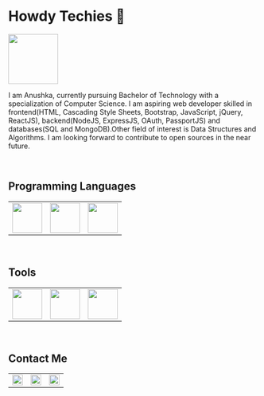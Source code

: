 <h1>Howdy Techies 👋</h1>
<img src="https://challengepost-s3-challengepost.netdna-ssl.com/photos/production/software_photos/000/456/275/datas/original.gif" width="100" style="max-width:100%">
<p>I am Anushka, currently pursuing Bachelor of Technology with a specialization of Computer Science. I am aspiring web developer skilled in frontend(HTML, Cascading Style Sheets, Bootstrap, JavaScript, jQuery, ReactJS), backend(NodeJS, ExpressJS, OAuth, PassportJS) and databases(SQL and MongoDB).Other field of interest is Data Structures and Algorithms. I am looking forward to contribute to open sources in the near future.</p><br>

<h2>Programming Languages</h2>
<table><tr>
  <td>
    <img width="60" style="max-width:100%; text-align:center;" src="https://cdn.iconscout.com/icon/free/png-512/c-programming-569564.png" width="100" style="max-width:100%">     </td>
  <td>
    <img width="60" style="max-width:100%; text-align:center;" src="https://i.pinimg.com/originals/50/a6/42/50a6428d99f98e808074cceaf4c755e7.png" width="100" style="max-width:100%">
  </td>
  <td>
    <img width="60" style="max-width:100%; text-align:center;" src="https://i.pinimg.com/originals/fa/e8/62/fae862fff4f6100d000a1c01c4030db0.jpg" width="100" style="max-width:100%">
  </td></tr></table><br>

<h2>Tools</h2>
<table><tr>
  <td>
    <img width="60" style="max-width:100%;" src="https://github.githubassets.com/images/modules/logos_page/GitHub-Mark.png" width="100" style="max-width:100%">
  </td>
  <td>
    <img width="60" style="max-width:100%;" src="https://images-eu.ssl-images-amazon.com/images/I/61J1xCKcgGL.png" width="100" style="max-width:100%">
  </td>
  <td>
    <img width="60" style="max-width:100%;" src="https://images-platform.99static.com/FWvZUrBBgg_FQbdXlquX0lf2KSI=/500x500/top/smart/99designs-contests-attachments/28/28801/attachment_28801044" width="100" style="max-width:100%">
  </td>
</tr></table><br>
  
<h2>Contact Me</h2>
<table><tr>
  <td>
    <a href="https://www.linkedin.com/in/anushkaverma1340/">
      <img width="21px" style="max-width:100%;" src="https://lofrev.net/wp-content/photos/2017/04/linkedin_logo.jpg" alt="LinkedIn">
    </a>
  </td>
  <td>
    <a href="https://www.hackerrank.com/anushka1340">
      <img width="21px" style="max-width:100%;" src="https://store-images.s-microsoft.com/image/apps.54814.8be4d38c-48bd-42d6-ac58-f3e5eed73672.97f20738-86a1-49d8-9b95-961dba5aac80.dcf21c85-94f3-4433-a7bf-84328fe63f2c.png" alt="HackerRank">
    </a>
  </td>
  <td>
    <a href="https://www.quora.com/profile/Anushka-Verma-198">
      <img width="21px" style="max-width:100%;" src="https://www.logolynx.com/images/logolynx/cd/cd98da00eaee52dacae1561dcfef6e8d.jpeg" alt="Quora">
    </a>
  </td>
</tr></table><br>
  
  



